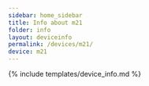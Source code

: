 ```yaml
---
sidebar: home_sidebar
title: Info about m21
folder: info
layout: deviceinfo
permalink: /devices/m21/
device: m21
---
```

{% include templates/device_info.md %}
